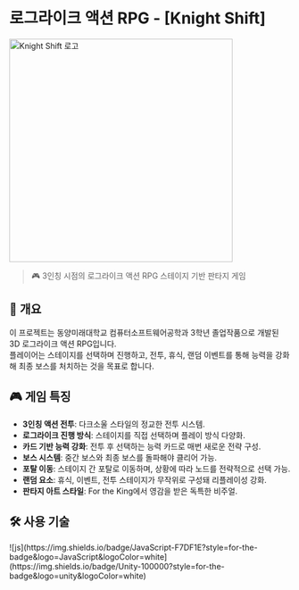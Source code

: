 # 로그라이크 액션 RPG - [Knight Shift]
<img src="/logo.png" alt="Knight Shift 로고" width="400"/>

> 🎮 3인칭 시점의 로그라이크 액션 RPG
> 스테이지 기반 판타지 게임

## 📌 개요

이 프로젝트는 동양미래대학교 컴퓨터소프트웨어공학과 3학년 졸업작품으로 개발된 3D 로그라이크 액션 RPG입니다.  
플레이어는 스테이지를 선택하며 진행하고, 전투, 휴식, 랜덤 이벤트를 통해 능력을 강화해 최종 보스를 처치하는 것을 목표로 합니다.

## 🎮 게임 특징

- **3인칭 액션 전투**: 다크소울 스타일의 정교한 전투 시스템.
- **로그라이크 진행 방식**: 스테이지를 직접 선택하며 플레이 방식 다양화.
- **카드 기반 능력 강화**: 전투 후 선택하는 능력 카드로 매번 새로운 전략 구성.
- **보스 시스템**: 중간 보스와 최종 보스를 돌파해야 클리어 가능.
- **포탈 이동**: 스테이지 간 포탈로 이동하며, 상황에 따라 노드를 전략적으로 선택 가능.
- **랜덤 요소**: 휴식, 이벤트, 전투 스테이지가 무작위로 구성돼 리플레이성 강화.
- **판타지 아트 스타일**: For the King에서 영감을 받은 독특한 비주얼.

## 🛠️ 사용 기술
<div>
  ![js](https://img.shields.io/badge/JavaScript-F7DF1E?style=for-the-badge&logo=JavaScript&logoColor=white](https://img.shields.io/badge/Unity-100000?style=for-the-badge&logo=unity&logoColor=white)

</div>
